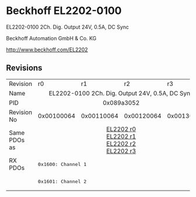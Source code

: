 # Beckhoff EL2202-0100

EL2202-0100 2Ch. Dig. Output 24V, 0.5A, DC Sync

Beckhoff Automation GmbH & Co. KG

http://www.beckhoff.com/EL2202

## Revisions
<table>
<tr >
<td>Revision</td>
<td>r0</td>
<td>r1</td>
<td>r2</td>
<td>r3</td>
</tr>
<tr >
<td>Name</td>
<td colspan=4 align="center">EL2202-0100 2Ch. Dig. Output 24V, 0.5A, DC Sync</td>
</tr>
<tr >
<td>PID</td>
<td colspan=4 align="center">0x089a3052</td>
</tr>
<tr >
<td>Revision No</td>
<td>0x00100064</td>
<td>0x00110064</td>
<td>0x00120064</td>
<td>0x00130064</td>
</tr>
<tr >
<td>Same PDOs as</td>
<td colspan=4 align="center"><a href="EL2202">EL2202 r0</a><br/><a href="EL2202">EL2202 r1</a><br/><a href="EL2202">EL2202 r2</a><br/><a href="EL2202">EL2202 r3</a></td>
</tr>
<tr class="rxpdo pdosection">
<td rowspan=2 valign=top>RX PDOs</td>
<td colspan=4 align="left"><pre>0x1600: Channel 1</pre></td>
<td></td>
</tr>
<tr class="rxpdo pdosection">
<td colspan=4 align="left"><pre>0x1601: Channel 2</pre></td>
</tr>
</table>
